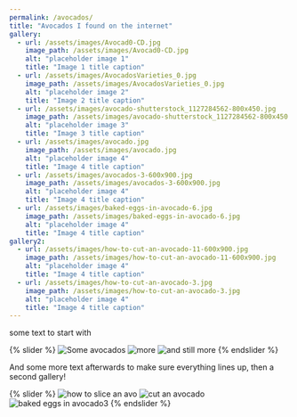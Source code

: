 ```yaml
---
permalink: /avocados/
title: "Avocados I found on the internet"
gallery:
  - url: /assets/images/Avocad0-CD.jpg
    image_path: /assets/images/Avocad0-CD.jpg
    alt: "placeholder image 1"
    title: "Image 1 title caption"
  - url: /assets/images/AvocadosVarieties_0.jpg
    image_path: /assets/images/AvocadosVarieties_0.jpg
    alt: "placeholder image 2"
    title: "Image 2 title caption"
  - url: /assets/images/avocado-shutterstock_1127284562-800x450.jpg
    image_path: /assets/images/avocado-shutterstock_1127284562-800x450.jpg
    alt: "placeholder image 3"
    title: "Image 3 title caption"
  - url: /assets/images/avocado.jpg
    image_path: /assets/images/avocado.jpg
    alt: "placeholder image 4"
    title: "Image 4 title caption"
  - url: /assets/images/avocados-3-600x900.jpg
    image_path: /assets/images/avocados-3-600x900.jpg
    alt: "placeholder image 4"
    title: "Image 4 title caption"
  - url: /assets/images/baked-eggs-in-avocado-6.jpg
    image_path: /assets/images/baked-eggs-in-avocado-6.jpg
    alt: "placeholder image 4"
    title: "Image 4 title caption"
gallery2:
  - url: /assets/images/how-to-cut-an-avocado-11-600x900.jpg
    image_path: /assets/images/how-to-cut-an-avocado-11-600x900.jpg
    alt: "placeholder image 4"
    title: "Image 4 title caption"
  - url: /assets/images/how-to-cut-an-avocado-3.jpg
    image_path: /assets/images/how-to-cut-an-avocado-3.jpg
    alt: "placeholder image 4"
    title: "Image 4 title caption"
---
```


some text to start with

{% slider %}
  ![Some avocados](/assets/images/Avocad0-CD.jpg)
  ![more](/assets/images/avocados-3-600x900.jpg)
  ![and still more](/assets/images/avocados-3-600x900.jpg)
{% endslider %}

And some more text afterwards to make sure everything lines up, then a second gallery!

{% slider %}
  ![how to slice an avo](/assets/images/how-to-cut-an-avocado-11-600x900.jpg)
  ![cut an avocado](/assets/images/how-to-cut-an-avocado-3.jpg)
  ![baked eggs in avocado3](/assets/images/baked-eggs-in-avocado-6.jpg)
{% endslider %}

